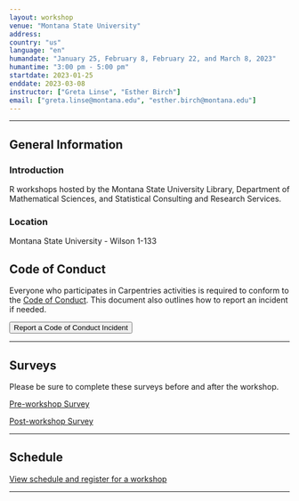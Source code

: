 ```yaml
---
layout: workshop     
venue: "Montana State University"      
address:      
country: "us"     
language: "en"    
humandate: "January 25, February 8, February 22, and March 8, 2023"   
humantime: "3:00 pm - 5:00 pm"    
startdate: 2023-01-25     
enddate: 2023-03-08       
instructor: ["Greta Linse", "Esther Birch"]    
email: ["greta.linse@montana.edu", "esther.birch@montana.edu"]   
---
```


---

<h2 id="general">General Information</h2>

<h3 id="introduction">Introduction</h3>

R workshops hosted by the Montana State University Library, Department of Mathematical Sciences, and Statistical Consulting and Research Services.



<h3 id="location">Location</h3>

<p id="where">
Montana State University - Wilson 1-133
</p>


<h2 id="code-of-conduct">Code of Conduct</h2>

<p>
Everyone who participates in Carpentries activities is required to conform to the <a href="https://docs.carpentries.org/topic_folders/policies/code-of-conduct.html">Code of Conduct</a>. This document also outlines how to report an incident if needed.
</p>

<p class="text-center">
  <a href="https://goo.gl/forms/KoUfO53Za3apOuOK2">
    <button type="button" class="btn btn-info">Report a Code of Conduct Incident</button>
  </a>
</p>
<hr/>



<h2 id="surveys">Surveys</h2>
<p>Please be sure to complete these surveys before and after the workshop.</p>
<p><a href="{{ site.pre_survey }}{{ site.github.project_title }}">Pre-workshop Survey</a></p>
<p><a href="{{ site.post_survey }}{{ site.github.project_title }}">Post-workshop Survey</a></p>

<hr/>


<h2 id="schedule">Schedule</h2>

<a href="https://calendar.lib.montana.edu/calendar/workshops/?cid=707&t=d&d=0000-00-00&cal=707&ct=43429&inc=0"> View schedule and register for a workshop </a>

<hr/>
